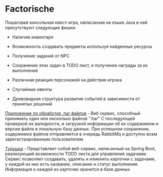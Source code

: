 # Factorische
Пошаговая консольная квест-игра, написанная на языке Java в ней присутствуют следующие фишки:

+ Наличие инвентаря

+ Возможность создавать предметы используя найденные ресурсы

+ Получение заданий от NPC

+ Сохранение этих задач в TODO лист, и получение награды за их выполнение
  
+ Различная реакция персонажей на действия игрока

+ Случайные ивенты

+ Древовидная структура развития событий в зависимости от принятых решений

[Приложение по обработке .har файлов](https://github.com/WillWunderhorn/HAR) - Веб сервис, способный принимать один или несколько файлов  ".har" 
С последующей проверкой их валидности, и загрузкой информации об их содержимом и версии файла в локальную базу данных. При успешном сохранении, содержимое файлов отправляется в очередь RabbitMq и доступно всем зарегистрированным пользователям

[Тудушка](https://github.com/WillWunderhorn/todoshka-SpringBoot) - Представляет собой веб-сервис, написанный на Spring Boot, реализующий возможности TODO листа для управления задачами. Сервис позволяет создавать, удалять и изменять карточки с задачами, у каждой из них есть название, описание и статус выполнения. Информация о каждой из карточек хранится в базе данных
